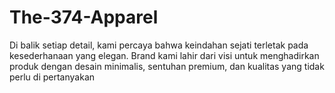 # The-374-Apparel
Di balik setiap detail, kami percaya bahwa keindahan sejati terletak pada kesederhanaan yang elegan. Brand kami lahir dari visi untuk menghadirkan produk dengan desain minimalis, sentuhan premium, dan kualitas yang tidak perlu di pertanyakan
